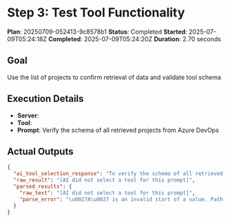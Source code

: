 ﻿# Step 3: Test Tool Functionality

**Plan**: 20250709-052413-9c8578b1
**Status**: Completed
**Started**: 2025-07-09T05:24:18Z
**Completed**: 2025-07-09T05:24:20Z
**Duration**: 2.70 seconds

## Goal
Use the list of projects to confirm retrieval of data and validate tool schema

## Execution Details
- **Server**: 
- **Tool**: 
- **Prompt**: Verify the schema of all retrieved projects from Azure DevOps

## Actual Outputs
```json
{
  "ai_tool_selection_response": "To verify the schema of all retrieved projects from Azure DevOps, I need to ensure that the data from Step 2 contains the necessary project information. Based on the provided results:\n\n- The retrieved projects are:\n  1. **public**\n  2. **internal**\n  3. **1ESPipelineTemplates**\n\nSince the user wants to verify the schema of all retrieved projects, there is no direct tool provided in the list to perform schema verification. The tools available are mainly for retrieving additional information about repositories, pull requests, or work items.\n\nGiven that this task does not align with the functionality of any listed tools, I cannot proceed with a specific tool. If you need further clarification or assistance with a specific Azure DevOps operation, let me know.\n\n\u0060\u0060\u0060json\n{}\n\u0060\u0060\u0060",
  "raw_result": "[AI did not select a tool for this prompt]",
  "parsed_results": {
    "raw_text": "[AI did not select a tool for this prompt]",
    "parse_error": "\u0027A\u0027 is an invalid start of a value. Path: $ | LineNumber: 0 | BytePositionInLine: 1."
  }
}
```
